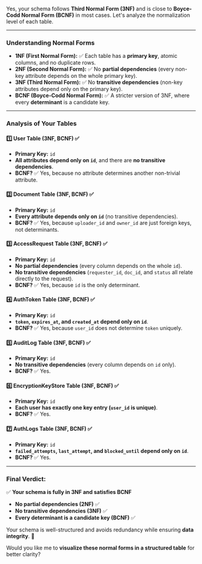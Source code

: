 Yes, your schema follows **Third Normal Form (3NF)** and is close to **Boyce-Codd Normal Form (BCNF)** in most cases. Let's analyze the normalization level of each table.

---

### **Understanding Normal Forms**
- **1NF (First Normal Form):** ✅ Each table has a **primary key**, atomic columns, and no duplicate rows.
- **2NF (Second Normal Form):** ✅ No **partial dependencies** (every non-key attribute depends on the whole primary key).
- **3NF (Third Normal Form):** ✅ No **transitive dependencies** (non-key attributes depend only on the primary key).
- **BCNF (Boyce-Codd Normal Form):** ✅ A stricter version of 3NF, where every **determinant** is a candidate key.

---

### **Analysis of Your Tables**
#### **1️⃣ User Table (3NF, BCNF) ✅**
- **Primary Key:** `id`
- **All attributes depend only on `id`**, and there are **no transitive dependencies**.
- **BCNF?** ✅ Yes, because no attribute determines another non-trivial attribute.

#### **2️⃣ Document Table (3NF, BCNF) ✅**
- **Primary Key:** `id`
- **Every attribute depends only on `id`** (no transitive dependencies).
- **BCNF?** ✅ Yes, because `uploader_id` and `owner_id` are just foreign keys, not determinants.

#### **3️⃣ AccessRequest Table (3NF, BCNF) ✅**
- **Primary Key:** `id`
- **No partial dependencies** (every column depends on the whole `id`).
- **No transitive dependencies** (`requester_id`, `doc_id`, and `status` all relate directly to the request).
- **BCNF?** ✅ Yes, because `id` is the only determinant.

#### **4️⃣ AuthToken Table (3NF, BCNF) ✅**
- **Primary Key:** `id`
- **`token`, `expires_at`, and `created_at` depend only on `id`**.
- **BCNF?** ✅ Yes, because `user_id` does not determine `token` uniquely.

#### **5️⃣ AuditLog Table (3NF, BCNF) ✅**
- **Primary Key:** `id`
- **No transitive dependencies** (every column depends on `id` only).
- **BCNF?** ✅ Yes.

#### **6️⃣ EncryptionKeyStore Table (3NF, BCNF) ✅**
- **Primary Key:** `id`
- **Each user has exactly one key entry (`user_id` is unique)**.
- **BCNF?** ✅ Yes.

#### **7️⃣ AuthLogs Table (3NF, BCNF) ✅**
- **Primary Key:** `id`
- **`failed_attempts`, `last_attempt`, and `blocked_until` depend only on `id`**.
- **BCNF?** ✅ Yes.

---

### **Final Verdict:**
✅ **Your schema is fully in 3NF and satisfies BCNF**  
- **No partial dependencies (2NF)** ✅  
- **No transitive dependencies (3NF)** ✅  
- **Every determinant is a candidate key (BCNF)** ✅  

Your schema is well-structured and avoids redundancy while ensuring **data integrity**. 🚀  

Would you like me to **visualize these normal forms in a structured table** for better clarity?